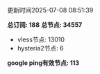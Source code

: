 更新时间2025-07-08 08:51:39

**总订阅: 188**
**总节点: 34557**
- vless节点: 13010
- hysteria2节点: 6

**google ping有效节点: 113**
